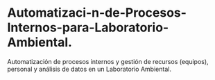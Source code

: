 # Automatizaci-n-de-Procesos-Internos-para-Laboratorio-Ambiental.
Automatización de procesos internos y gestión de recursos (equipos), personal y análisis de datos en un Laboratorio Ambiental.
